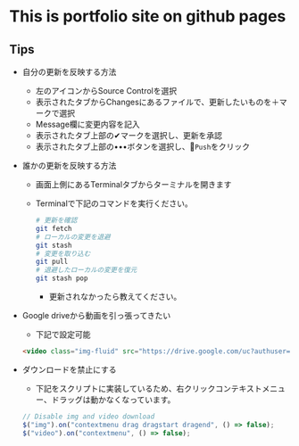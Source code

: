 # This is portfolio site on github pages

## Tips
* 自分の更新を反映する方法
  * 左のアイコンからSource Controlを選択
  * 表示されたタブからChangesにあるファイルで、更新したいものを＋マークで選択
  * Message欄に変更内容を記入
  * 表示されたタブ上部の✔︎マークを選択し、更新を承認
  * 表示されたタブ上部の•••ボタンを選択し、`Push`をクリック

* 誰かの更新を反映する方法
  * 画面上側にあるTerminalタブからターミナルを開きます
  * Terminalで下記のコマンドを実行ください。

    ```bash
    # 更新を確認
    git fetch
    # ローカルの変更を退避
    git stash
    # 変更を取り込む
    git pull
    # 退避したローカルの変更を復元
    git stash pop
    ```

    * 更新されなかったら教えてください。

* Google driveから動画を引っ張ってきたい
  * 下記で設定可能

  ```html
  <video class="img-fluid" src="https://drive.google.com/uc?authuser=0&id=1AFcGuE0fKJDK6KR37T_feLTdP7a8Kasc&export=download" controls controlsList="nofullscreen nodownload noremoteplayback" alt="video" autoplay loop oncontextmenu="return false;"></video>
  ```

* ダウンロードを禁止にする
  * 下記をスクリプトに実装しているため、右クリックコンテキストメニュー、ドラッグは動かなくなっています。

  ```javascript
  // Disable img and video download
  $("img").on("contextmenu drag dragstart dragend", () => false);
  $("video").on("contextmenu", () => false);
  ```
